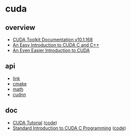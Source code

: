 # cuda

## overview

- [CUDA Toolkit Documentation v10.1.168](https://docs.nvidia.com/cuda/index.html)
- [An Easy Introduction to CUDA C and C++](https://devblogs.nvidia.com/easy-introduction-cuda-c-and-c/)
- [An Even Easier Introduction to CUDA](https://devblogs.nvidia.com/even-easier-introduction-cuda/)

## api

- [link](./api/link)
- [cmake](./api/cmake)
- [math](./api/math)
- [cudnn](./api/cudnn)

## doc

- [CUDA Tutorial](https://cuda-tutorial.readthedocs.io/en/latest/) ([code](./doc/CUDA%20Tutorial))
- [Standard Introduction to CUDA C Programming](https://www.olcf.ornl.gov/wp-content/uploads/2013/02/Intro_to_CUDA_C-TS.pdf) ([code](./doc/Standard%20Introduction%20to%20CUDA%20C%20Programming))

